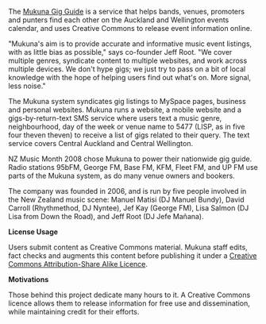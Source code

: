<html><body><p>The <a href="http://www.mukuna.co.nz/">Mukuna Gig Guide</a> is a service that helps bands, venues, promoters and punters find each other on the Auckland and Wellington events calendar, and uses Creative Commons to release event information online.



"Mukuna's aim is to provide accurate and informative music event listings, with as little bias as possible," says co-founder Jeff Root. "We cover multiple genres, syndicate content to multiple websites, and work across multiple devices. We don't hype gigs; we just try to pass on a bit of local knowledge with the hope of helping users find out what's on. More signal, less noise."



The Mukuna system syndicates gig listings to MySpace pages, business and personal websites. Mukuna runs a website, a mobile website and a gigs-by-return-text SMS service where users text a music genre, neighbourhood, day of the week or venue name to 5477 (LISP, as in five four theven theven) to receive a list of gigs related to their query. The text service covers Central Auckland and Central Wellington.



NZ Music Month 2008 chose Mukuna to power their nationwide gig guide. Radio stations 95bFM, George FM, Base FM, KFM, Fleet FM, and UP FM use parts of the Mukuna system, as do many venue owners and bookers.



The company was founded in 2006, and is run by five people involved in the New Zealand music scene: Manuel Matisi (DJ Manuel Bundy), David Carroll (Rhythmethod, DJ Nyntee), Jef Kay (George FM), Lisa Salmon (DJ Lisa from Down the Road), and Jeff Root (DJ Jefe Mañana).



<strong>License Usage</strong>



Users submit content as Creative Commons material. Mukuna staff edits, fact checks and augments this content before publishing it under a <a href="http://creativecommons.org/licenses/by-sa/3.0/">Creative Commons Attribution-Share Alike Licence</a>.



<strong>Motivations</strong>



Those behind this project dedicate many hours to it. A Creative Commons licence allows them to release information for free use and dissemination, while maintaining credit for their efforts.</p></body></html>